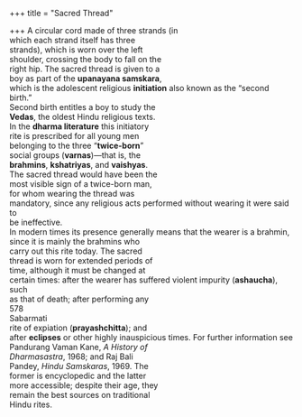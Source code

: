 +++
title = "Sacred Thread"

+++
A circular cord made of three strands (in  
which each strand itself has three  
strands), which is worn over the left  
shoulder, crossing the body to fall on the  
right hip. The sacred thread is given to a  
boy as part of the **upanayana samskara**,  
which is the adolescent religious **initiation** also known as the “second birth.”  
Second birth entitles a boy to study the  
**Vedas**, the oldest Hindu religious texts.  
In the **dharma literature** this initiatory  
rite is prescribed for all young men  
belonging to the three “**twice-born**”  
social groups (**varnas**)—that is, the  
**brahmins**, **kshatriyas**, and **vaishyas**.  
The sacred thread would have been the  
most visible sign of a twice-born man,  
for whom wearing the thread was  
mandatory, since any religious acts performed without wearing it were said to  
be ineffective.  
In modern times its presence generally means that the wearer is a brahmin,  
since it is mainly the brahmins who  
carry out this rite today. The sacred  
thread is worn for extended periods of  
time, although it must be changed at  
certain times: after the wearer has suffered violent impurity (**ashaucha**), such  
as that of death; after performing any  
578  
Sabarmati  
rite of expiation (**prayashchitta**); and  
after **eclipses** or other highly inauspicious times. For further information see  
Pandurang Vaman Kane, *A History of*  
*Dharmasastra*, 1968; and Raj Bali  
Pandey, *Hindu Samskaras*, 1969. The  
former is encyclopedic and the latter  
more accessible; despite their age, they  
remain the best sources on traditional  
Hindu rites.